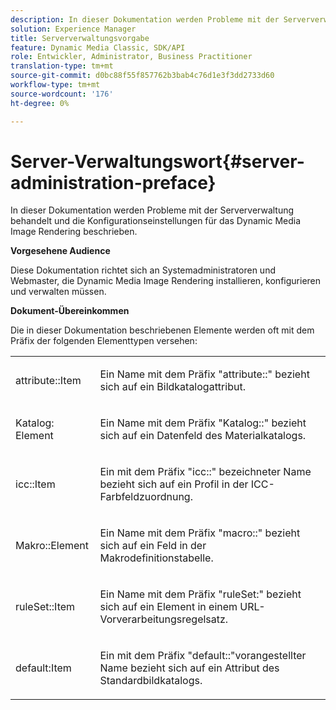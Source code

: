 ```yaml
---
description: In dieser Dokumentation werden Probleme mit der Serververwaltung behandelt und die Konfigurationseinstellungen für das Dynamic Media Image Rendering beschrieben.
solution: Experience Manager
title: Serververwaltungsvorgabe
feature: Dynamic Media Classic, SDK/API
role: Entwickler, Administrator, Business Practitioner
translation-type: tm+mt
source-git-commit: d0bc88f55f857762b3bab4c76d1e3f3dd2733d60
workflow-type: tm+mt
source-wordcount: '176'
ht-degree: 0%

---
```



# Server-Verwaltungswort{#server-administration-preface}

In dieser Dokumentation werden Probleme mit der Serververwaltung behandelt und die Konfigurationseinstellungen für das Dynamic Media Image Rendering beschrieben.

**Vorgesehene Audience**

Diese Dokumentation richtet sich an Systemadministratoren und Webmaster, die Dynamic Media Image Rendering installieren, konfigurieren und verwalten müssen.

**Dokument-Übereinkommen**

Die in dieser Dokumentation beschriebenen Elemente werden oft mit dem Präfix der folgenden Elementtypen versehen:

<table id="simpletable_E96BA470B3CE4266A9E6ED0440A56C40"> 
 <tr class="strow"> 
  <td class="stentry"> <p>attribute::Item </p></td> 
  <td class="stentry"> <p>Ein Name mit dem Präfix "attribute::" bezieht sich auf ein Bildkatalogattribut. </p></td> 
 </tr> 
 <tr class="strow"> 
  <td class="stentry"> <p>Katalog: Element </p></td> 
  <td class="stentry"> <p>Ein Name mit dem Präfix "Katalog::" bezieht sich auf ein Datenfeld des Materialkatalogs. </p></td> 
 </tr> 
 <tr class="strow"> 
  <td class="stentry"> <p>icc::Item </p></td> 
  <td class="stentry"> <p>Ein mit dem Präfix "icc::" bezeichneter Name bezieht sich auf ein Profil in der ICC-Farbfeldzuordnung. </p></td> 
 </tr> 
 <tr class="strow"> 
  <td class="stentry"> <p>Makro::Element </p></td> 
  <td class="stentry"> <p>Ein Name mit dem Präfix "macro::" bezieht sich auf ein Feld in der Makrodefinitionstabelle. </p></td> 
 </tr> 
 <tr class="strow"> 
  <td class="stentry"> <p>ruleSet::Item </p></td> 
  <td class="stentry"> <p>Ein Name mit dem Präfix "ruleSet:" bezieht sich auf ein Element in einem URL-Vorverarbeitungsregelsatz. </p></td> 
 </tr> 
 <tr class="strow"> 
  <td class="stentry"> <p>default:Item </p></td> 
  <td class="stentry"> <p>Ein mit dem Präfix "default::"vorangestellter Name bezieht sich auf ein Attribut des Standardbildkatalogs. </p></td> 
 </tr> 
</table>

